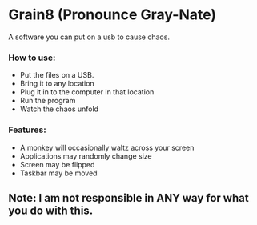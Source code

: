 # Grain8 (Pronounce Gray-Nate)
A software you can put on a usb to cause chaos.

### How to use:
 - Put the files on a USB.
 - Bring it to any location
 - Plug it in to the computer in that location
 - Run the program
 - Watch the chaos unfold

### Features:
 - A monkey will occasionally waltz across your screen
 - Applications may randomly change size
 - Screen may be flipped
 - Taskbar may be moved

## Note: I am not responsible in ANY way for what you do with this.

